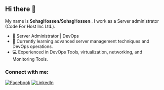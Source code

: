 ## Hi there 👋
My name is **SohagHossen/SohagHossen** . I work as a Server administrator (Code For Host Inc Ltd.).


- 🔧 Server Administrator | DevOps
- 🌱 Currently learning advanced server management techniques and DevOps operations.
- 💻 Experienced in DevOps Tools, virtualization, networking, and Monitoring Tools.

### Connect with me:
[![Facebook](https://img.shields.io/badge/Facebook-1877F2?logo=facebook&logoColor=white)](https://www.facebook.com/shuhagsr)
[![LinkedIn](https://img.shields.io/badge/LinkedIn-blue?logo=linkedin)](https://www.linkedin.com/in/sohag-hossen041098/)

<!--
### My Tech Stack:
![Linux](https://img.shields.io/badge/Linux-FCC624?logo=linux&logoColor=black)
![KVM](https://img.shields.io/badge/KVM-green)
![Nginx](https://img.shields.io/badge/Nginx-blue)

-->
